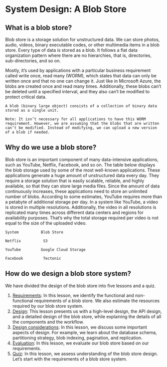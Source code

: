 # System Design: A Blob Store
## What is a blob store?
Blob store is a storage solution for unstructured data. We can store photos, audio, videos, binary executable codes, or other multimedia items in a blob store. Every type of data is stored as a blob. It follows a flat data organization pattern where there are no hierarchies, that is, directories, sub-directories, and so on.

Mostly, it’s used by applications with a particular business requirement called write once, read many (WORM), which states that data can only be written once and that no one can change it. Just like in Microsoft Azure, the blobs are created once and read many times. Additionally, these blobs can’t be deleted until a specified interval, and they also can’t be modified to protect critical data.
```
A blob (binary large object) consists of a collection of binary data stored as a single unit.
```

```
Note: It isn’t necessary for all applications to have this WORM requirement. However, we are assuming that the blobs that are written can’t be modified. Instead of modifying, we can upload a new version of a blob if needed.
```
## Why do we use a blob store?
Blob store is an important component of many data-intensive applications, such as YouTube, Netflix, Facebook, and so on. The table below displays the blob storage used by some of the most well-known applications. These applications generate a huge amount of unstructured data every day. They require a storage solution that is easily scalable, reliable, and highly available, so that they can store large media files. Since the amount of data continuously increases, these applications need to store an unlimited number of blobs. According to some estimates, YouTube requires more than a petabyte of additional storage per day. In a system like YouTube, a video is stored in multiple resolutions. Additionally, the video in all resolutions is replicated many times across different data centers and regions for availability purposes. That’s why the total storage required per video is not equal to the size of the uploaded video.
```
System          Blob Store

Netflix          S3

YouTube         Google Cloud Storage

Facebook         Tectonic
```



## How do we design a blob store system?
We have divided the design of the blob store into five lessons and a quiz.

1. [Requirements](../Requirements%20of%20a%20Blob%20Store's%20Design/): In this lesson, we identify the functional and non-functional requirements of a blob store. We also estimate the resources required by our blob store system.
2. [Design](../Design%20of%20a%20Blob%20Store/): This lesson presents us with a high-level design, the API design, and a detailed design of the blob store, while explaining the details of all the components and the workflow.
3. [Design considerations](../Design%20Considerations%20of%20a%20Blob%20Store/): In this lesson, we discuss some important aspects of design. For example, we learn about the database schema, partitioning strategy, blob indexing, pagination, and replication.
4. [Evaluation](../Evaluation%20of%20a%20Blob%20Store's%20Design/): In this lesson, we evaluate our blob store based on our requirements.
5. [Quiz](../Quiz%20on%20the%20Blob%20Store's%20Design/): In this lesson, we assess understanding of the blob store design.
Let’s start with the requirements of a blob store system.
